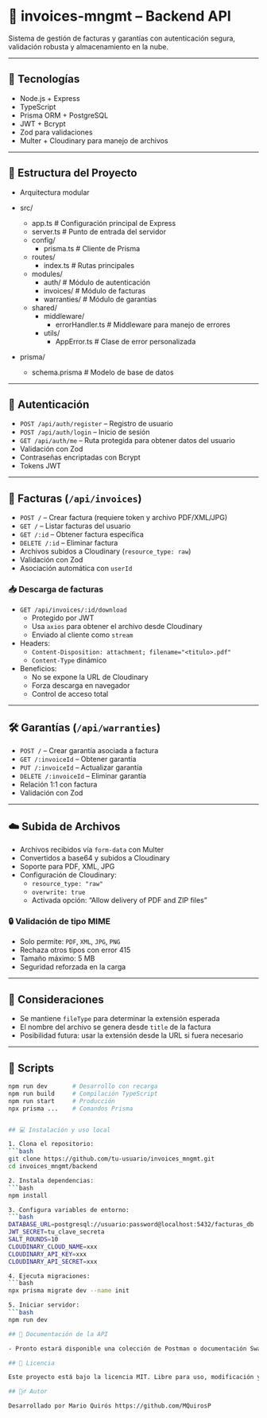 # 🧾 invoices-mngmt – Backend API

Sistema de gestión de facturas y garantías con autenticación segura, validación robusta y almacenamiento en la nube.

---

## 🚀 Tecnologías

- Node.js + Express  
- TypeScript  
- Prisma ORM + PostgreSQL  
- JWT + Bcrypt  
- Zod para validaciones  
- Multer + Cloudinary para manejo de archivos  

---

## 📁 Estructura del Proyecto

- Arquitectura modular

- src/
  - app.ts                # Configuración principal de Express
  - server.ts             # Punto de entrada del servidor
  - config/
    - prisma.ts           # Cliente de Prisma
  - routes/
    - index.ts            # Rutas principales
  - modules/
    - auth/               # Módulo de autenticación
    - invoices/           # Módulo de facturas
    - warranties/         # Módulo de garantías
  - shared/
    - middleware/
      - errorHandler.ts   # Middleware para manejo de errores
    - utils/
      - AppError.ts       # Clase de error personalizada

- prisma/
  - schema.prisma         # Modelo de base de datos

---

## 🔐 Autenticación

- `POST /api/auth/register` – Registro de usuario  
- `POST /api/auth/login` – Inicio de sesión  
- `GET /api/auth/me` – Ruta protegida para obtener datos del usuario  
- Validación con Zod  
- Contraseñas encriptadas con Bcrypt  
- Tokens JWT  

---

## 🧾 Facturas (`/api/invoices`)

- `POST /` – Crear factura (requiere token y archivo PDF/XML/JPG)  
- `GET /` – Listar facturas del usuario  
- `GET /:id` – Obtener factura específica  
- `DELETE /:id` – Eliminar factura  
- Archivos subidos a Cloudinary (`resource_type: raw`)  
- Validación con Zod  
- Asociación automática con `userId`  

### 📥 Descarga de facturas

- `GET /api/invoices/:id/download`  
  - Protegido por JWT  
  - Usa `axios` para obtener el archivo desde Cloudinary  
  - Enviado al cliente como `stream`  
- Headers:
  - `Content-Disposition: attachment; filename="<titulo>.pdf"`  
  - `Content-Type` dinámico  
- Beneficios:
  - No se expone la URL de Cloudinary  
  - Forza descarga en navegador  
  - Control de acceso total  

---

## 🛠️ Garantías (`/api/warranties`)

- `POST /` – Crear garantía asociada a factura  
- `GET /:invoiceId` – Obtener garantía  
- `PUT /:invoiceId` – Actualizar garantía  
- `DELETE /:invoiceId` – Eliminar garantía  
- Relación 1:1 con factura  
- Validación con Zod  

---

## ☁️ Subida de Archivos

- Archivos recibidos vía `form-data` con Multer  
- Convertidos a base64 y subidos a Cloudinary  
- Soporte para PDF, XML, JPG  
- Configuración de Cloudinary:
  - `resource_type: "raw"`  
  - `overwrite: true`  
  - Activada opción: “Allow delivery of PDF and ZIP files”  

### 🔒 Validación de tipo MIME

- Solo permite: `PDF`, `XML`, `JPG`, `PNG`  
- Rechaza otros tipos con error 415  
- Tamaño máximo: 5 MB  
- Seguridad reforzada en la carga  

---

## 📌 Consideraciones

- Se mantiene `fileType` para determinar la extensión esperada  
- El nombre del archivo se genera desde `title` de la factura  
- Posibilidad futura: usar la extensión desde la URL si fuera necesario  

---

## 🧪 Scripts

```bash
npm run dev       # Desarrollo con recarga
npm run build     # Compilación TypeScript
npm run start     # Producción
npx prisma ...    # Comandos Prisma


## 💻 Instalación y uso local

1. Clona el repositorio:
```bash
git clone https://github.com/tu-usuario/invoices_mngmt.git
cd invoices_mngmt/backend

2. Instala dependencias:
```bash
npm install

3. Configura variables de entorno:
```bash
DATABASE_URL=postgresql://usuario:password@localhost:5432/facturas_db
JWT_SECRET=tu_clave_secreta
SALT_ROUNDS=10
CLOUDINARY_CLOUD_NAME=xxx
CLOUDINARY_API_KEY=xxx
CLOUDINARY_API_SECRET=xxx

4. Ejecuta migraciones:
```bash
npx prisma migrate dev --name init

5. Iniciar servidor:
```bash
npm run dev

## 📖 Documentación de la API

- Pronto estará disponible una colección de Postman o documentación Swagger con todos los endpoints.

## 📝 Licencia

Este proyecto está bajo la licencia MIT. Libre para uso, modificación y distribución con atribución.

## 🙋‍♂️ Autor

Desarrollado por Mario Quirós https://github.com/MQuirosP
